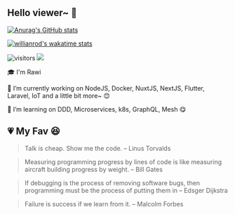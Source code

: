 ## Hello viewer~ 👋

[![Anurag's GitHub stats](https://github-readme-stats.vercel.app/api?username=l2D&show_icons=true&theme=vue-dark&count_private=true&custom_title=Just&nbsp;a&nbsp;numbers)](https://github.com/anuraghazra/github-readme-stats)

<!-- [![Top Langs](https://github-readme-stats.vercel.app/api/top-langs/?username=l2D&layout=compact&show_icons=true&theme=vue-dark&count_private=true)](https://github.com/anuraghazra/github-readme-stats) -->

[![willianrod's wakatime stats](https://github-readme-stats.vercel.app/api/wakatime?username=l2D&layout=compact&theme=vue-dark&custom_title=Last&nbsp;7&nbsp;Days&nbsp;Work&nbsp;time)](https://github.com/anuraghazra/github-readme-stats)

![visitors](https://visitor-badge.glitch.me/badge?page_id=l2D.visitor-badge&left_color=#23272e&right_color=#23272e)
![](https://hit.yhype.me/github/profile?user_id=20911264)


:mortar_board: I'm Rawi

🔭  I’m currently working on NodeJS, Docker, NuxtJS, NextJS, Flutter, Laravel, IoT and a little bit more~ :blush:

🌱  I’m learning on DDD, Microservices, k8s, GraphQL, Mesh :yum:

## :heartpulse: My Fav :satisfied:

> Talk is cheap. Show me the code. – Linus Torvalds

> Measuring programming progress by lines of code is like measuring aircraft building progress by weight. – Bill Gates

> If debugging is the process of removing software bugs, then programming must be the process of putting them in – Edsger Dijkstra

> Failure is success if we learn from it. – Malcolm Forbes

[logo]: https://scontent.fbkk2-7.fna.fbcdn.net/v/t1.0-9/79880635_2175576655877440_1709939854789312512_o.jpg?_nc_cat=106&_nc_sid=dd9801&_nc_eui2=AeEbqX87Zpm0b4bE7ts-cTrVflvhELMrV81-W-EQsytXzextqpqoygZNuW_yBB5A0Q1AjkLY9fJbfLZZgfUXLC7N&_nc_ohc=qGKzY9orrOgAX_CkSpI&_nc_ht=scontent.fbkk2-7.fna&oh=018642d56f79badefe29f8a339b7b8f6&oe=5F2D8541 "Text"

<!--
**l2D/l2D** is a ✨ _special_ ✨ repository because its `README.md` (this file) appears on your GitHub profile.

Here are some ideas to get you started:

- 🔭 I’m currently working on ...
- 🌱 I’m currently learning ...
- 👯 I’m looking to collaborate on ...
- 🤔 I’m looking for help with ...
- 💬 Ask me about ...
- 📫 How to reach me: ...
- 😄 Pronouns: ...
- ⚡ Fun fact: ...
-->
